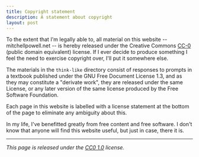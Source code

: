 ```yaml
---
title: Copyright statement
description: A statement about copyright
layout: post
---
```


To the extent that I'm legally able to, all material on this website -- mitchellpowell.net -- is hereby released under the Creative Commons [CC-0](https://creativecommons.org/share-your-work/public-domain/cc0) (public domain equivalent) license. If I ever decide to produce something I feel the need to exercise copyright over, I'll put it somewhere else.

The materials in the `think-like` directory consist of responses to prompts in a textbook published under the GNU Free Document License 1.3, and as they may constitute a "derivate work", they are released under the same License, or any later version of the same license produced by the Free Software Foundation.

Each page in this website is labelled with a license statement at the bottom of the page to eliminate any ambiguity about this.

In my life, I've benefitted greatly from free content and free software. I don't know that anyone will find this website useful, but just in case, there it is.

---

_This page is released under the [CC0 1.0](https://creativecommons.org/publicdomain/zero/1.0/) license._
